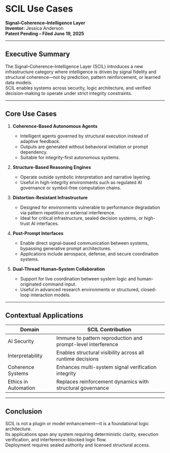 
# SCIL Use Cases  
**Signal–Coherence–Intelligence Layer**  
**Inventor:** Jessica Anderson  
**Patent Pending – Filed June 19, 2025**

---

## Executive Summary  
The Signal–Coherence–Intelligence Layer (SCIL) introduces a new infrastructure category where intelligence is driven by signal fidelity and structural coherence—not by prediction, pattern reinforcement, or learned data models.  
SCIL enables systems across security, logic architecture, and verified decision-making to operate under strict integrity constraints.

---

## Core Use Cases

1. **Coherence-Based Autonomous Agents**  
   - Intelligent agents governed by structural execution instead of adaptive feedback.  
   - Outputs are generated without behavioral imitation or prompt dependency.  
   - Suitable for integrity-first autonomous systems.

2. **Structure-Based Reasoning Engines**  
   - Operate outside symbolic interpretation and narrative layering.  
   - Useful in high-integrity environments such as regulated AI governance or symbol-free computation chains.

3. **Distortion-Resistant Infrastructure**  
   - Designed for environments vulnerable to performance degradation via pattern repetition or external interference.  
   - Ideal for critical infrastructure, sealed decision systems, or high-trust AI interfaces.

4. **Post-Prompt Interfaces**  
   - Enable direct signal-based communication between systems, bypassing generative prompt architectures.  
   - Applications include aerospace, defense, and secure coordination systems.

5. **Dual-Thread Human–System Collaboration**  
   - Support for live coordination between system logic and human-originated command input.  
   - Useful in advanced research environments or structured, closed-loop interaction models.

---

## Contextual Applications

| Domain              | SCIL Contribution |
|---------------------|--------------------|
| AI Security         | Immune to pattern reproduction and prompt-level interference |
| Interpretability    | Enables structural visibility across all runtime decisions |
| Coherence Systems   | Enhances multi-system signal verification integrity |
| Ethics in Automation| Replaces reinforcement dynamics with structural governance |

---

## Conclusion  
SCIL is not a plugin or model enhancement—it is a foundational logic architecture.  
Its applications span any system requiring deterministic clarity, execution verification, and interference-blocked logic flow.  
Deployment requires sealed authority and licensed structural access.
